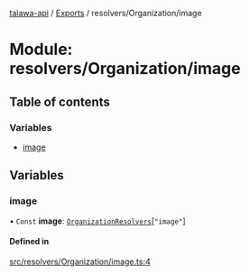 [talawa-api](../README.md) / [Exports](../modules.md) / resolvers/Organization/image

# Module: resolvers/Organization/image

## Table of contents

### Variables

- [image](resolvers_Organization_image.md#image)

## Variables

### image

• `Const` **image**: [`OrganizationResolvers`](types_generatedGraphQLTypes.md#organizationresolvers)[``"image"``]

#### Defined in

[src/resolvers/Organization/image.ts:4](https://github.com/Veer0x1/talawa-api/blob/4ede423/src/resolvers/Organization/image.ts#L4)
